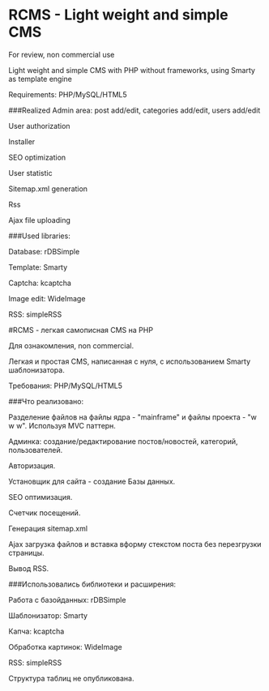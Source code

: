 # RCMS - Light weight and simple CMS
For review, non commercial use

Light weight and simple CMS with PHP without frameworks, using Smarty as template engine

Requirements: PHP/MySQL/HTML5

###Realized
Admin area: post add/edit, categories add/edit, users add/edit

User authorization

Installer

SEO optimization

User statistic

Sitemap.xml generation

Rss

Ajax file uploading

###Used libraries:

Database: rDBSimple

Template: Smarty

Captcha: kcaptcha

Image edit: WideImage

RSS: simpleRSS


#RCMS - легкая самописная CMS на PHP

Для ознакомления, non commercial.

Легкая и простая CMS, написанная с нуля, с использованием Smarty шаблонизатора.

Требования: PHP/MySQL/HTML5

###Что реализовано:

Разделение файлов на файлы ядра - "mainframe" и файлы проекта - "w w w". Используя MVC паттерн.

Админка: создание/редактирование постов/новостей, категорий, пользователей.

Авторизация.

Установщик для сайта - создание Базы данных.

SEO оптимизация.

Счетчик посещений.

Генерация sitemap.xml

Ajax загрузка файлов и вставка вформу стекстом поста без перезгрузки страницы.

Вывод RSS.



###Использовались библиотеки и расширения:

Работа с базойданных: rDBSimple

Шаблонизатор: Smarty

Капча: kcaptcha

Обработка картинок: WideImage

RSS: simpleRSS

Структура таблиц не опубликована.

